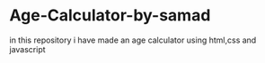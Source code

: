 # Age-Calculator-by-samad
in this repository i have made an age calculator using html,css and javascript
